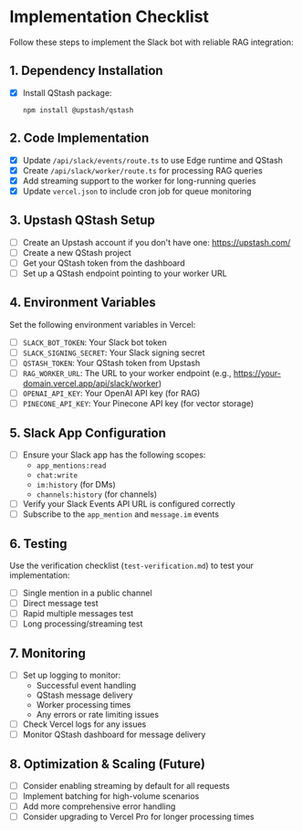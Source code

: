 # Implementation Checklist

Follow these steps to implement the Slack bot with reliable RAG integration:

## 1. Dependency Installation

- [x] Install QStash package:
  ```
  npm install @upstash/qstash
  ```

## 2. Code Implementation

- [x] Update `/api/slack/events/route.ts` to use Edge runtime and QStash
- [x] Create `/api/slack/worker/route.ts` for processing RAG queries
- [x] Add streaming support to the worker for long-running queries
- [x] Update `vercel.json` to include cron job for queue monitoring

## 3. Upstash QStash Setup

- [ ] Create an Upstash account if you don't have one: https://upstash.com/
- [ ] Create a new QStash project
- [ ] Get your QStash token from the dashboard
- [ ] Set up a QStash endpoint pointing to your worker URL

## 4. Environment Variables

Set the following environment variables in Vercel:

- [ ] `SLACK_BOT_TOKEN`: Your Slack bot token
- [ ] `SLACK_SIGNING_SECRET`: Your Slack signing secret
- [ ] `QSTASH_TOKEN`: Your QStash token from Upstash
- [ ] `RAG_WORKER_URL`: The URL to your worker endpoint (e.g., https://your-domain.vercel.app/api/slack/worker)
- [ ] `OPENAI_API_KEY`: Your OpenAI API key (for RAG)
- [ ] `PINECONE_API_KEY`: Your Pinecone API key (for vector storage)

## 5. Slack App Configuration

- [ ] Ensure your Slack app has the following scopes:
  - `app_mentions:read`
  - `chat:write`
  - `im:history` (for DMs)
  - `channels:history` (for channels)
- [ ] Verify your Slack Events API URL is configured correctly
- [ ] Subscribe to the `app_mention` and `message.im` events

## 6. Testing

Use the verification checklist (`test-verification.md`) to test your implementation:

- [ ] Single mention in a public channel
- [ ] Direct message test
- [ ] Rapid multiple messages test
- [ ] Long processing/streaming test

## 7. Monitoring

- [ ] Set up logging to monitor:
  - Successful event handling
  - QStash message delivery
  - Worker processing times
  - Any errors or rate limiting issues
- [ ] Check Vercel logs for any issues
- [ ] Monitor QStash dashboard for message delivery

## 8. Optimization & Scaling (Future)

- [ ] Consider enabling streaming by default for all requests
- [ ] Implement batching for high-volume scenarios
- [ ] Add more comprehensive error handling
- [ ] Consider upgrading to Vercel Pro for longer processing times 